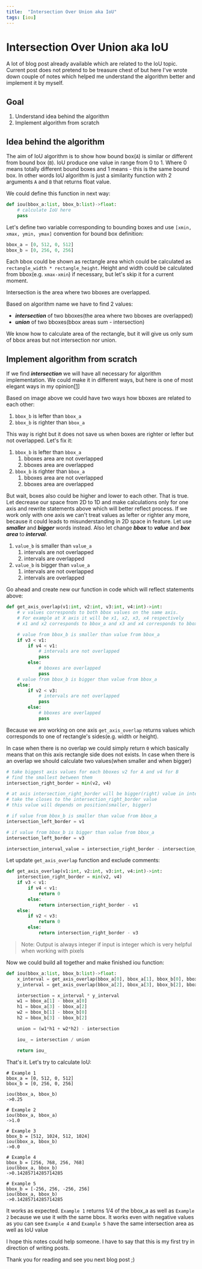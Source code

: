 ```yaml
---
title:  "Intersection Over Union aka IoU"
tags: [iou]
---
```


# Intersection Over Union aka IoU

A lot of blog post already available which are related to the IoU topic. Current post does not pretend to be treasure chest of  but here I've wrote down couple of notes which helped me understand the algorithm better and implement it by myself.

## Goal
1. Understand idea behind the algorithm
2. Implement algorithm from scratch

## Idea behind the algorithm
The aim of IoU algorithm is to show how bound box(`A`) is similar or different from bound box (`B`). IoU produce one value in range from 0 to 1. Where 0 means totally different bound boxes and 1 means - this is the same bound box. In other words IoU algorithm is just a similarity function with 2 arguments `A` and `B` that returns float value.

We could define this function in next way:

```python
def iou(bbox_a:list, bbox_b:list)->float:
    # calculate IoU here
    pass
```

Let's define two variable corresponding to bounding boxes and use `[xmin, xmax, ymin, ymax]` convention for bound box definition:

```python
bbox_a = [0, 512, 0, 512]
bbox_b = [0, 256, 0, 256]
```

Each bbox could be shown as rectangle area which could be calculated as `rectangle_width * rectangle_height`. Height and width could be calculated from bbox(e.g. `xmax-xmin`) if necessary, but let's skip it for a current moment.

Intersection is the area where two bboxes are overlapped.

Based on algorithm name we have to find 2 values:
- ***intersection*** of two bboxes(the area where two bboxes are overlapped)
- ***union*** of two bboxes(bbox areas sum - intersection)

We know how to calculate area of the rectangle, but it will give us only sum of bbox areas but not intersection nor union.

## Implement algorithm from scratch
If we find ***intersection*** we will have all necessary for algorithm implementation. We could make it in different ways, but here is one of most elegant ways in my opinion[[1](https://github.com/experiencor/keras-yolo2/blob/4e8c85ce02435f136d4f4cfe930b4ccb759fbaf8/utils.py#L182)]

<!-- add image here -->
Based on image above we could have two ways how bboxes are related to each other:

1. `bbox_b` is lefter than `bbox_a`
2. `bbox_b` is righter than `bbox_a`

This way is right but it does not save us when boxes are righter or lefter but not overlapped. Let's fix it:

1. `bbox_b` is lefter than `bbox_a`
    1. bboxes area are not overlapped
    2. bboxes area are overlapped
2. `bbox_b` is righter than `bbox_a`
    1. bboxes area are not overlapped
    2. bboxes area are overlapped

But wait, boxes also could be higher and lower to each other. That is true. Let decrease our space from 2D to 1D and make calculations only for one axis and rewrite statements above which will better reflect process. If we work only with one axis we can't treat values as lefter or righter any more, because it could leads to misunderstanding in 2D space in feature. Let use ***smaller*** and ***bigger*** words instead. Also let change ***bbox*** to ***value*** and ***box area*** to ***interval***.

1. `value_b` is smaller than `value_a`
    1. intervals are not overlapped
    2. intervals are overlapped
2. `value_b` is bigger than `value_a`
    1. intervals are not overlapped
    2. intervals are overlapped

Go ahead and create new our function in code which will reflect statements above:

```python
def get_axis_overlap(v1:int, v2:int, v3:int, v4:int)->int:
    # v values corresponds to both bbox values on the same axis.
    # For example at X axis it will be x1, x2, x3, x4 respectively
    # x1 and x2 corresponds to bbox_a and x3 and x4 corresponds to bbox_b

    # value from bbox_b is smaller than value from bbox_a
    if v3 < v1:
        if v4 < v1:
            # intervals are not overlapped
            pass
        else:
            # bboxes are overlapped
            pass
    # value from bbox_b is bigger than value from bbox_a
    else:
        if v2 < v3:
            # intervals are not overlapped
            pass
        else:
            # bboxes are overlapped
            pass
```

Because we are working on one axis `get_axis_overlap` returns values which corresponds to one of rectangle's sides(e.g. width or height).

In case when there is no overlap we could simply return `0` which basically means that on this axis rectangle side does not exists. In case when there is an overlap we should calculate two values(when smaller and when bigger)

```python
# take biggest axis values for each bboxes v2 for A and v4 for B
# find the smallest between them
intersection_right_border = min(v2, v4)

# at axis intersection_right_border will be bigger(right) value in intersected interval
# take the closes to the intersection_right_border value
# this value will depends on position(smaller, bigger)

# if value from bbox_b is smaller than value from bbox_a
intersection_left_border = v1

# if value from bbox_b is bigger than value from bbox_a
intersection_left_border = v3

intersection_interval_value = intersection_right_border - intersection_right_border

``` 

Let update `get_axis_overlap` function and exclude comments:

```python
def get_axis_overlap(v1:int, v2:int, v3:int, v4:int)->int:
    intersection_right_border = min(v2, v4)
    if v3 < v1:
        if v4 < v1:
            return 0
        else:
            return intersection_right_border - v1
    else:
        if v2 < v3:
            return 0
        else:
            return intersection_right_border - v3
```

>Note: Output is always integer if input is integer which is very helpful when working with pixels

Now we could build all together and make finished iou function:

```python
def iou(bbox_a:list, bbox_b:list)->float:
    x_interval = get_axis_overlap(bbox_a[0], bbox_a[1], bbox_b[0], bbox_b[1])
    y_interval = get_axis_overlap(bbox_a[2], bbox_a[3], bbox_b[2], bbox_b[3])

    intersection = x_interval * y_interval
    w1 = bbox_a[1] - bbox_a[0]
    h1 = bbox_a[3] - bbox_a[2]
    w2 = bbox_b[1] - bbox_b[0]
    h2 = bbox_b[3] - bbox_b[2]

    union = (w1*h1 + w2*h2) - intersection

    iou_ = intersection / union

    return iou_

```

That's it. Let's try to calculate IoU:

```
# Example 1
bbox_a = [0, 512, 0, 512]
bbox_b = [0, 256, 0, 256]

iou(bbox_a, bbox_b)
->0.25

# Example 2
iou(bbox_a, bbox_a)
->1.0

# Example 3
bbox_b = [512, 1024, 512, 1024]
iou(bbox_a, bbox_b)
->0.0

# Example 4
bbox_b = [256, 768, 256, 768]
iou(bbox_a, bbox_b)
->0.14285714285714285

# Example 5
bbox_b = [-256, 256, -256, 256]
iou(bbox_a, bbox_b)
->0.14285714285714285

```

It works as expected. `Example 1` returns 1/4 of the bbox_a as well as `Example 2` because we use it with the same bbox. It works even with negative values as you can see `Example 4` and `Example 5` have the same intersection area as well as IoU value

I hope this notes could help someone. I have to say that this is my first try in direction of writing posts.

Thank you for reading and see you next blog post ;)
